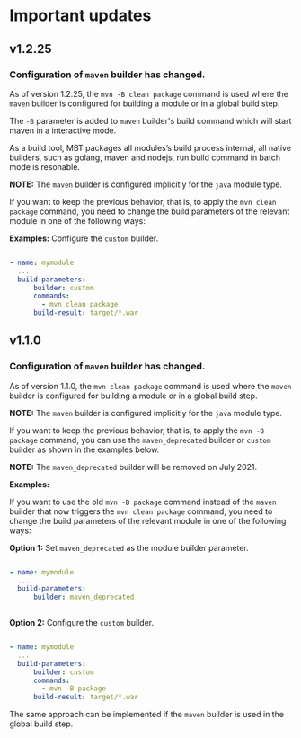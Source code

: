 # <b>Important updates</b>

## v1.2.25

### Configuration of `maven` builder has changed. 
As of version 1.2.25, the `mvn -B clean package` command is used where the `maven` builder is configured for building a module or in a global build step. 

The `-B` parameter is added to `maven` builder's build command which will start maven in a interactive mode.

As a build tool, MBT packages all modules’s build process internal, all native builders, such as golang, maven and nodejs, run build command in batch mode is resonable.

<b>NOTE:</b>  The `maven` builder is configured implicitly for the `java` module type.

If you want to keep the previous behavior, that is, to apply the `mvn clean package` command, you need to change the build parameters of the relevant module in one of the following ways:

<b>Examples:</b> Configure the `custom` builder.
```yaml

- name: mymodule
  ... 
  build-parameters:
      builder: custom
      commands:
        - mvn clean package
      build-result: target/*.war 
```

## v1.1.0 

### Configuration of `maven` builder has changed. 
As of version 1.1.0, the `mvn clean package` command is used where the `maven` builder is configured for building a module or in a global build step.

<b>NOTE:</b>  The `maven` builder is configured implicitly for the `java` module type.

If you want to keep the previous behavior, that is, to apply the `mvn -B package` command, you can use the `maven_deprecated` builder or `custom` builder as shown in the examples below.

<b>NOTE:</b> The `maven_deprecated` builder will be removed on July 2021.

<b>Examples:</b>

If you want to use the old `mvn -B package` command instead of the `maven` builder that now triggers the `mvn clean package` command, you need to change the build parameters of the relevant module in one of the following ways:



<b>Option 1:</b> Set `maven_deprecated` as the module builder parameter.

```yaml

- name: mymodule
  ... 
  build-parameters:
      builder: maven_deprecated
      
```

<b>Option 2:</b> Configure the `custom` builder.
```yaml

- name: mymodule
  ... 
  build-parameters:
      builder: custom
      commands:
        - mvn -B package
      build-result: target/*.war 
```

The same approach can be implemented if the `maven` builder is used in the global build step.
